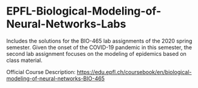# EPFL-Biological-Modeling-of-Neural-Networks-Labs
Includes the solutions for the BIO-465 lab assignments of the 2020 spring semester.
Given the onset of the COVID-19 pandemic in this semester, the second lab assignment focuses on the modeling of epidemics based on class material.

Official Course Description: https://edu.epfl.ch/coursebook/en/biological-modeling-of-neural-networks-BIO-465
